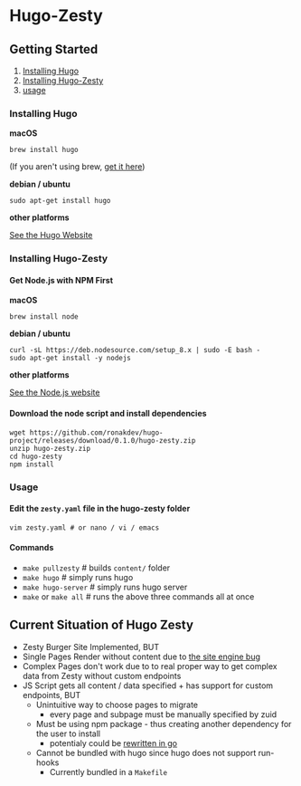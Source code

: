 # Hugo-Zesty

## Getting Started

1. [Installing Hugo](#Installing-Hugo)
2. [Installing Hugo-Zesty](#Installing-Hugo-Zesty)
3. [usage](#usage)

### Installing Hugo

**macOS**

	brew install hugo
	
(If you aren't using brew, [get it here](https://brew.sh/))

**debian / ubuntu**	

	sudo apt-get install hugo

**other platforms**

[See the Hugo Website](https://gohugo.io/getting-started/installing)

### Installing Hugo-Zesty

#### Get Node.js with NPM First
**macOS**
	
	brew install node
	
**debian / ubuntu**

	curl -sL https://deb.nodesource.com/setup_8.x | sudo -E bash -
	sudo apt-get install -y nodejs
	
**other platforms**

[See the Node.js website](https://nodejs.org/en/download/package-manager/#debian-and-ubuntu-based-linux-distributions)

#### Download the node script and install dependencies

	wget https://github.com/ronakdev/hugo-project/releases/download/0.1.0/hugo-zesty.zip
	unzip hugo-zesty.zip
	cd hugo-zesty
	npm install

### Usage

#### Edit the `zesty.yaml` file in the hugo-zesty folder
	vim zesty.yaml # or nano / vi / emacs

#### Commands

- `make pullzesty` # builds `content/` folder
- `make hugo` # simply runs hugo
- `make hugo-server` # simply runs hugo server
- `make` or `make all` # runs the above three commands all at once

## Current Situation of Hugo Zesty

- Zesty Burger Site Implemented, BUT
 - Single Pages Render without content due to [the site engine bug](https://github.com/zesty-io/issues/issues/763)
 - Complex Pages don't work due to to real proper way to get complex data from Zesty without custom endpoints
- JS Script gets all content / data specified + has support for custom endpoints, BUT
	- Unintuitive way to choose pages to migrate
		- every page and subpage must be manually specified by zuid
	- Must be using npm package - thus creating another dependency for the user to install
		- potentialy could be [rewritten in go](https://github.com/ronakdev/hugo-project/issues/11)
	- Cannot be bundled with hugo since hugo does not support run-hooks
		- Currently bundled in a `Makefile`
	